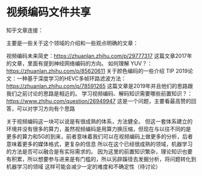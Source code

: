# 视频编码文件共享

知乎文章连接：

主要是一些关于这个领域的介绍和一些观点明确的文章：

视频编码未来简史：https://zhuanlan.zhihu.com/p/29777317
这篇文章2017年的文章，里面有提到神经网络编码的方向。
如何理解 YUV？： https://zhuanlan.zhihu.com/p/85620611
关于颜色编码的一些介绍
TIP 2019论文：一种基于深度学习的HEVC多帧环路滤波方法：https://zhuanlan.zhihu.com/p/78591265
这篇文章是2019年并且他们的思路跟我们之前讨论的思路是相近的。
学习视频编码、解码知识需要哪些前置知识？：https://www.zhihu.com/question/26949947
这是一个问题，主要看最高赞的回答，可以对学习方向有个思路

关于视频编码这一块可以说是有很成熟的体系，方法健全。
但这一套体系建立的环境并没有很多的算力，虽然视频编码是用算力换压缩，但现在与以往不同的是
更多的算力和5G的到来，前者意味着我们可以在视频编码上做更多的分析，后者意味着更多的媒体格式，更复杂的信息
所以在这个已经很成熟的领域，机器学习的方法是否可以融合是有实际需求的。
因为这里的前置知识繁杂，理论知识也要有积累，所以想要参与进来是有门槛的，所以另辟蹊径去发掘分析，将问题转化到机器学习的领域
这样可能会减少一定的难度和不确定性（待讨论）
